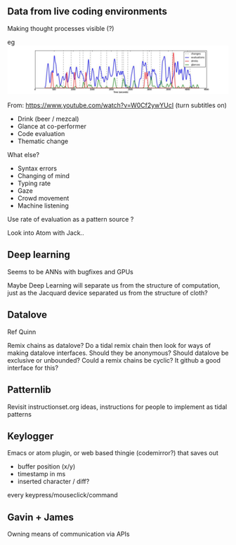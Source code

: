 ## Data from live coding environments

Making thought processes visible (?)

eg
![livecodethoughtdata](./images/livecodethoughtdata.jpg)

From: https://www.youtube.com/watch?v=W0Cf2ywYUcI
(turn subtitles on)

- Drink (beer / mezcal)
- Glance at co-performer
- Code evaluation
- Thematic change

What else?

- Syntax errors
- Changing of mind
- Typing rate
- Gaze
- Crowd movement
- Machine listening

Use rate of evaluation as a pattern source ?

Look into Atom with Jack..

## Deep learning

Seems to be ANNs with bugfixes and GPUs

Maybe Deep Learning will separate us from the structure of
computation, just as the Jacquard device separated us from the
structure of cloth?

## Datalove

Ref Quinn

Remix chains as datalove? Do a tidal remix chain then look for ways of
making datalove interfaces. Should they be anonymous? Should datalove
be exclusive or unbounded?
Could a remix chains be cyclic? It github a good interface for this?

## Patternlib

Revisit instructionset.org ideas, instructions for people to implement
as tidal patterns

## Keylogger

Emacs or atom plugin, or web based thingie (codemirror?) that saves out

* buffer position (x/y)
* timestamp in ms
* inserted character / diff?

every keypress/mouseclick/command

## Gavin + James

Owning means of communication via APIs

